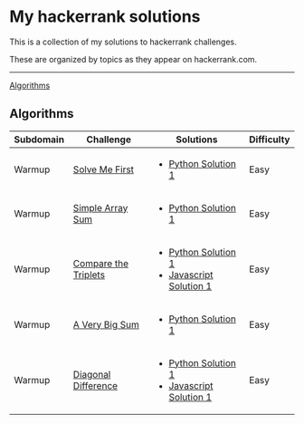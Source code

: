 # My hackerrank solutions

This is a collection of my solutions to hackerrank challenges.

These are organized by topics as they appear on hackerrank.com.

---

[Algorithms](#algorithms)

## Algorithms

| Subdomain | Challenge | Solutions | Difficulty |
| -- | -- | -- | -- |
| Warmup | [Solve Me First](https://www.hackerrank.com/challenges/solve-me-first/problem) | <ul><li>[Python Solution 1](algorithms/solve_me_first.py)</li></ul> | Easy |
| Warmup | [Simple Array Sum](https://www.hackerrank.com/challenges/simple-array-sum/problem) | <ul><li>[Python Solution 1](algorithms/simple_array_sum.py)</li></ul> | Easy |
| Warmup | [Compare the Triplets](https://www.hackerrank.com/challenges/compare-the-triplets/problem) | <ul><li>[Python Solution 1](algorithms/compare_triplets.py)</li><li>[Javascript Solution 1](algorithms/compare_triplets.js)</li></ul> | Easy |
| Warmup | [A Very Big Sum](https://www.hackerrank.com/challenges/a-very-big-sum/problem) | <ul><li>[Python Solution 1](algorithms/a_very_big_sum.py)</li></ul> | Easy |
| Warmup | [Diagonal Difference](https://www.hackerrank.com/challenges/diagonal-difference/problem) | <ul><li>[Python Solution 1](algorithms/diagonal_difference.py)</li><li>[Javascript Solution 1](algorithms/diagonal_difference.js)</li></ul> | Easy |